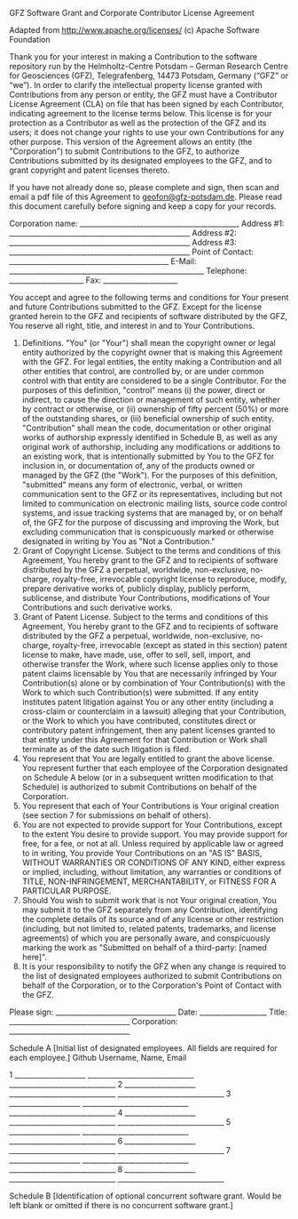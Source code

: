GFZ Software Grant and Corporate Contributor License Agreement

Adapted from http://www.apache.org/licenses/ (c) Apache Software Foundation

Thank you for your interest in making a Contribution to the software repository run by the Helmholtz-Centre Potsdam – German Research Centre for Geosciences (GFZ), Telegrafenberg, 14473 Potsdam, Germany (“GFZ” or “we”). In order to clarify the intellectual property license granted with Contributions from any person or entity, the GFZ must have a Contributor License Agreement (CLA) on file that has been signed by each Contributor, indicating agreement to the license terms below. This license is for your protection as a Contributor as well as the protection of the GFZ and its users; it does not change your rights to use your own Contributions for any other purpose.
This version of the Agreement allows an entity (the "Corporation") to submit Contributions to the GFZ, to authorize Contributions submitted by its designated employees to the GFZ, and to grant copyright and patent licenses thereto.

If you have not already done so, please complete and sign, then scan and email a pdf file of this Agreement to geofon@gfz-potsdam.de.
Please read this document carefully before signing and keep a copy for your records.
 
Corporation name: _____________________________________________
Address #1: ___________________________________________________
Address #2: ___________________________________________________
Address #3: ___________________________________________________
Point of Contact: _____________________________________________
E-Mail: _______________________________________________________
Telephone: _____________________
Fax: _____________________
 
You accept and agree to the following terms and conditions for Your present and future Contributions submitted to the GFZ. Except for the license granted herein to the GFZ and recipients of software distributed by the GFZ, You reserve all right, title, and interest in and to Your Contributions.

1.	Definitions. "You" (or "Your") shall mean the copyright owner or legal entity authorized by the copyright owner that is making this Agreement with the GFZ. For legal entities, the entity making a Contribution and all other entities that control, are controlled by, or are under common control with that entity are considered to be a single Contributor. For the purposes of this definition, "control" means (i) the power, direct or indirect, to cause the direction or management of such entity, whether by contract or otherwise, or (ii) ownership of fifty percent (50%) or more of the outstanding shares, or (iii) beneficial ownership of such entity. "Contribution" shall mean the code, documentation or other original works of authorship expressly identified in Schedule B, as well as any original work of authorship, including any modifications or additions to an existing work, that is intentionally submitted by You to the GFZ for inclusion in, or documentation of, any of the products owned or managed by the GFZ (the "Work"). For the purposes of this definition, "submitted" means any form of electronic, verbal, or written communication sent to the GFZ or its representatives, including but not limited to communication on electronic mailing lists, source code control systems, and issue tracking systems that are managed by, or on behalf of, the GFZ for the purpose of discussing and improving the Work, but excluding communication that is conspicuously marked or otherwise designated in writing by You as "Not a Contribution."
2.	Grant of Copyright License. Subject to the terms and conditions of this Agreement, You hereby grant to the GFZ and to recipients of software distributed by the GFZ a perpetual, worldwide, non-exclusive, no-charge, royalty-free, irrevocable copyright license to reproduce, modify, prepare derivative works of, publicly display, publicly perform, sublicense, and distribute Your Contributions, modifications of Your Contributions and such derivative works.
3.	Grant of Patent License. Subject to the terms and conditions of this Agreement, You hereby grant to the GFZ and to recipients of software distributed by the GFZ a perpetual, worldwide, non-exclusive, no-charge, royalty-free, irrevocable (except as stated in this section) patent license to make, have made, use, offer to sell, sell, import, and otherwise transfer the Work, where such license applies only to those patent claims licensable by You that are necessarily infringed by Your Contribution(s) alone or by combination of Your Contribution(s) with the Work to which such Contribution(s) were submitted. If any entity institutes patent litigation against You or any other entity (including a cross-claim or counterclaim in a lawsuit) alleging that your Contribution, or the Work to which you have contributed, constitutes direct or contributory patent infringement, then any patent licenses granted to that entity under this Agreement for that Contribution or Work shall terminate as of the date such litigation is filed.
4.	You represent that You are legally entitled to grant the above license. You represent further that each employee of the Corporation designated on Schedule A below (or in a subsequent written modification to that Schedule) is authorized to submit Contributions on behalf of the Corporation.
5.	You represent that each of Your Contributions is Your original creation (see section 7 for submissions on behalf of others).
6.	You are not expected to provide support for Your Contributions, except to the extent You desire to provide support. You may provide support for free, for a fee, or not at all. Unless required by applicable law or agreed to in writing, You provide Your Contributions on an "AS IS" BASIS, WITHOUT WARRANTIES OR CONDITIONS OF ANY KIND, either express or implied, including, without limitation, any warranties or conditions of TITLE, NON-INFRINGEMENT, MERCHANTABILITY, or FITNESS FOR A PARTICULAR PURPOSE.
7.	Should You wish to submit work that is not Your original creation, You may submit it to the GFZ separately from any Contribution, identifying the complete details of its source and of any license or other restriction (including, but not limited to, related patents, trademarks, and license agreements) of which you are personally aware, and conspicuously marking the work as "Submitted on behalf of a third-party: [named here]".
8.	It is your responsibility to notify the GFZ when any change is required to the list of designated employees authorized to submit Contributions on behalf of the Corporation, or to the Corporation's Point of Contact with the GFZ.

Please sign: __________________________________
Date: ___________________
Title: __________________________________
Corporation: __________________________________

Schedule A [Initial list of designated employees. All fields are required for each employee.]
Github Username, Name, Email

1 ____________________ ______________________________ ______________________________
2 ____________________ ______________________________ ______________________________
3 ____________________ ______________________________ ______________________________
4 ____________________ ______________________________ ______________________________
5 ____________________ ______________________________ ______________________________
6 ____________________ ______________________________ ______________________________
7 ____________________ ______________________________ ______________________________
8 ____________________ ______________________________ ______________________________

Schedule B [Identification of optional concurrent software grant. Would be left blank or omitted if there is no concurrent software grant.]

